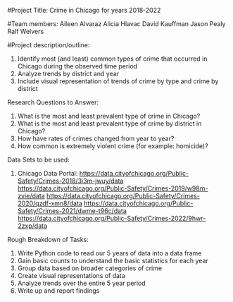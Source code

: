 #Project Title:
Crime in Chicago for years 2018-2022

#Team members:
Aileen Alvaraz
Alicia Hlavac
David Kauffman
Jason Pealy
Ralf Welvers

#Project description/outline:
1) Identify most (and least) common types of crime that occurred in Chicago during the observed time period
2) Analyze trends by district and year
3) Include visual representation of trends of crime by type and crime by district

Research Questions to Answer:
1) What is the most and least prevalent type of crime in Chicago?
2) What is the most and least prevalent type of crime by district in Chicago?
3) How have rates of crimes changed from year to year?
4) How common is extremely violent crime (for example: homicide)?

Data Sets to be used:
1) Chicago Data Portal: 
    https://data.cityofchicago.org/Public-Safety/Crimes-2018/3i3m-jwuy/data
    https://data.cityofchicago.org/Public-Safety/Crimes-2019/w98m-zvie/data
    https://data.cityofchicago.org/Public-Safety/Crimes-2020/qzdf-xmn8/data
    https://data.cityofchicago.org/Public-Safety/Crimes-2021/dwme-t96c/data
    https://data.cityofchicago.org/Public-Safety/Crimes-2022/9hwr-2zxp/data

Rough Breakdown of Tasks:
1) Write Python code to read our 5 years of data into a data frame
2) Gain basic counts to understand the basic statistics for each year
3) Group data based on broader categories of crime
4) Create visual representations of data 
5) Analyze trends over the entire 5 year period
6) Write up and report findings 


